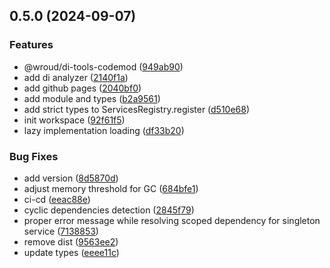 ## 0.5.0 (2024-09-07)

### Features

* @wroud/di-tools-codemod ([949ab90](https://github.com/Wroud/foundation/commit/949ab90213ef30c3fde2efddf9f764803c38ffec))
* add di analyzer ([2140f1a](https://github.com/Wroud/foundation/commit/2140f1ab92be940f1e0148464644e5f45f6c9a4d))
* add github pages ([2040bf0](https://github.com/Wroud/foundation/commit/2040bf0ad84e3b775f9f8783681ed9a2a6e42b56))
* add module and types ([b2a9561](https://github.com/Wroud/foundation/commit/b2a95618168a16dc04fd184303410d902f72f74f))
* add strict types to ServicesRegistry.register ([d510e68](https://github.com/Wroud/foundation/commit/d510e6834658ff634fc211287d2e00edede6b9ed))
* init workspace ([92f61f5](https://github.com/Wroud/foundation/commit/92f61f5747ffda05c24fa3273726c4c990a15754))
* lazy implementation loading ([df33b20](https://github.com/Wroud/foundation/commit/df33b206d509ad2b0e24c41fd53a5008a73276c4))

### Bug Fixes

* add version ([8d5870d](https://github.com/Wroud/foundation/commit/8d5870d58a528e32ac88498ea5574daff6fa67d4))
* adjust memory threshold for GC ([684bfe1](https://github.com/Wroud/foundation/commit/684bfe1bd050110296e8b556038c99e9cc99c8d9))
* ci-cd ([eeac88e](https://github.com/Wroud/foundation/commit/eeac88efe4d1d84dba49b592b303784b731406e3))
* cyclic dependencies detection ([2845f79](https://github.com/Wroud/foundation/commit/2845f79c7573955f8899257e27f9e73a78816107))
* proper error message while resolving scoped dependency for singleton service ([7138853](https://github.com/Wroud/foundation/commit/7138853bfcaa6fa8cba37a542b7456a750759a4b))
* remove dist ([9563ee2](https://github.com/Wroud/foundation/commit/9563ee2659e391c2892ce1083c077fafa17028bb))
* update types ([eeee11c](https://github.com/Wroud/foundation/commit/eeee11ced4f8d50512927245a7071ab578020341))
